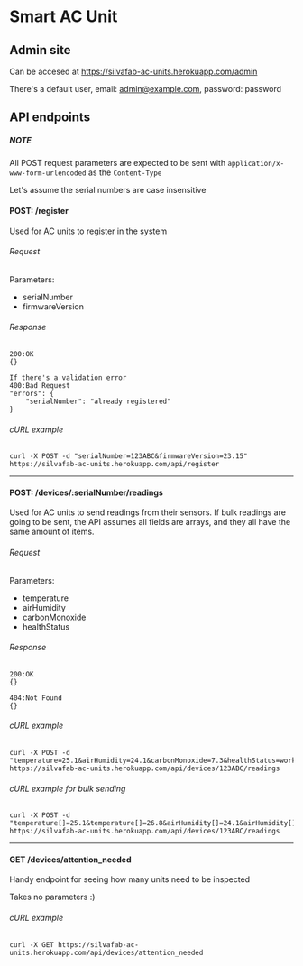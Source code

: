 # Smart AC Unit

## Admin site

Can be accesed at https://silvafab-ac-units.herokuapp.com/admin

There's a default user, email: admin@example.com, password: password

## API endpoints

##### NOTE
All POST request parameters are expected to be sent with ```application/x-www-form-urlencoded``` as the ```Content-Type```

Let's assume the serial numbers are case insensitive

#### POST: /register

Used for AC units to register in the system

###### Request

Parameters:
+ serialNumber
+ firmwareVersion

###### Response
```
200:OK
{}

If there's a validation error
400:Bad Request
"errors": {
	"serialNumber": "already registered"
}
```

###### cURL example

```
curl -X POST -d "serialNumber=123ABC&firmwareVersion=23.15" https://silvafab-ac-units.herokuapp.com/api/register
```
---

#### POST: /devices/:serialNumber/readings

Used for AC units to send readings from their sensors. If bulk readings are going to be sent, the
API assumes all fields are arrays, and they all have the same amount of items.

###### Request

Parameters:
+ temperature
+ airHumidity
+ carbonMonoxide
+ healthStatus

###### Response
```
200:OK
{}

404:Not Found
{}
```

###### cURL example

```
curl -X POST -d "temperature=25.1&airHumidity=24.1&carbonMonoxide=7.3&healthStatus=working_normal" https://silvafab-ac-units.herokuapp.com/api/devices/123ABC/readings
```

###### cURL example for bulk sending

```
curl -X POST -d "temperature[]=25.1&temperature[]=26.8&airHumidity[]=24.1&airHumidity[]=24.5&carbonMonoxide[]=7.3&carbonMonoxide[]=9&healthStatus[]=working_normal&health_status=gas_leak" https://silvafab-ac-units.herokuapp.com/api/devices/123ABC/readings
```

---

#### GET /devices/attention_needed

Handy endpoint for seeing how many units need to be inspected

Takes no parameters :)


###### cURL example

```
curl -X GET https://silvafab-ac-units.herokuapp.com/api/devices/attention_needed
```
